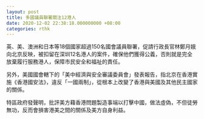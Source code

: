 ```yaml
---
layout: post
title: 多國議員聯署關注12港人
date: 2020-12-02 22:38:18.000000000 +08:00
categories: rthk
---
```


英、美、澳洲和日本等18個國家超過150名國會議員聯署，促請行政長官林鄭月娥向北京反映，被扣留在深圳12名港人的案件，確保他們獲得公義，否則就是完全放棄履行服務港人，保障市民安全和福祉的責任。

另外，美國國會轄下的「美中經濟與安全審議委員會」發表報告，指北京在香港實施《香港國安法》，違反「一國兩制」，從根本上改變了香港與美國及其他民主國家的關係。

特區政府發聲明，批評美方藉香港問題製造事端以打擊中國，做法虛偽，不但徒勞無功，反而會損害港美之間的關係及美方自身利益。
